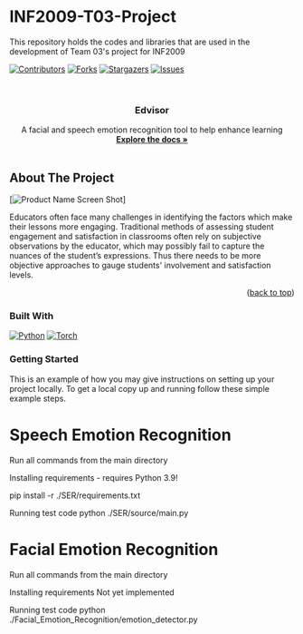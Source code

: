 # INF2009-T03-Project
This repository holds the codes and libraries that are used in the development of Team 03's project for INF2009

<!-- Improved compatibility of back to top link: See: https://github.com/othneildrew/Best-README-Template/pull/73 -->
<a name="readme-top"></a>
<!--
*** Thanks for checking out the Best-README-Template. If you have a suggestion
*** that would make this better, please fork the repo and create a pull request
*** or simply open an issue with the tag "enhancement".
*** Don't forget to give the project a star!
*** Thanks again! Now go create something AMAZING! :D
-->



<!-- PROJECT SHIELDS -->
<!--
*** I'm using markdown "reference style" links for readability.
*** Reference links are enclosed in brackets [ ] instead of parentheses ( ).
*** See the bottom of this document for the declaration of the reference variables
*** for contributors-url, forks-url, etc. This is an optional, concise syntax you may use.
*** https://www.markdownguide.org/basic-syntax/#reference-style-links
-->
[![Contributors][contributors-shield]][contributors-url]
[![Forks][forks-shield]][forks-url]
[![Stargazers][stars-shield]][stars-url]
[![Issues][issues-shield]][issues-url]




<!-- PROJECT LOGO -->
<br />
<div align="center">
  <h3 align="center">Edvisor</h3>
  <p align="center">
    A facial and speech emotion recognition tool to help enhance learning
    <br />
    <a href="https://github.com/SaltedEggYok/INF2009-T03-Project"><strong>Explore the docs »</strong></a>
    <br />
    <br />
<!--     <a href="https://github.com/othneildrew/Best-README-Template">View Demo</a>
    ·
    <a href="https://github.com/othneildrew/Best-README-Template/issues">Report Bug</a>
    ·
    <a href="https://github.com/othneildrew/Best-README-Template/issues">Request Feature</a> -->
  </p>
</div>

## About The Project

[![Product Name Screen Shot][product-screenshot]]

Educators often face many challenges in identifying the factors which make their lessons more engaging. Traditional methods of assessing student engagement and satisfaction in classrooms often rely on subjective observations by the educator, which may possibly fail to capture the nuances of the student’s expressions. Thus there needs to be more objective approaches to gauge students' involvement and satisfaction levels.

<p align="right">(<a href="#readme-top">back to top</a>)</p>

### Built With

[![Python][Python]][Python-url]
[![Torch][Torch]][Torch-url] 


<!-- GETTING STARTED -->
### Getting Started

This is an example of how you may give instructions on setting up your project locally.
To get a local copy up and running follow these simple example steps.

# Speech Emotion Recognition
Run all commands from the main directory

Installing requirements - requires Python 3.9!

pip install -r ./SER/requirements.txt

Running test code
python ./SER/source/main.py

# Facial Emotion Recognition
Run all commands from the main directory

Installing requirements
Not yet implemented

Running test code
python ./Facial_Emotion_Recognition/emotion_detector.py

[contributors-shield]: https://img.shields.io/github/contributors/SaltedEggYok/INF2009-T03-Project.svg?style=for-the-badge
[contributors-url]: https://github.com/SaltedEggYok/INF2009-T03-Project/graphs/contributors
[forks-shield]: https://img.shields.io/github/forks/SaltedEggYok/INF2009-T03-Project.svg?style=for-the-badge
[forks-url]: https://github.com/SaltedEggYok/INF2009-T03-Project/network/members
[stars-shield]: https://img.shields.io/github/stars/SaltedEggYok/INF2009-T03-Project.svg?style=for-the-badge
[stars-url]: https://github.com/SaltedEggYok/INF2009-T03-Project/stargazers
[issues-shield]: https://img.shields.io/github/issues/SaltedEggYok/INF2009-T03-Project.svg?style=for-the-badge
[issues-url]: https://github.com/SaltedEggYok/INF2009-T03-Project/issues
[license-shield]: https://img.shields.io/github/license/SaltedEggYok/INF2009-T03-Project.svg.svg?style=for-the-badge
[license-url]: https://github.com/SaltedEggYok/INF2009-T03-Project/blob/main/LICENSE.txt

[product-screenshot]: images/screenshot.png
[Python]: https://img.shields.io/badge/Python-14354C?style=for-the-badge&logo=python&logoColor=white
[Python-url]: https://www.python.org/ 
[Torch]: https://img.shields.io/badge/PyTorch-%23EE4C2C.svg?style=for-the-badge&logo=PyTorch&logoColor=white
[Torch-url]: https://pytorch.org/
